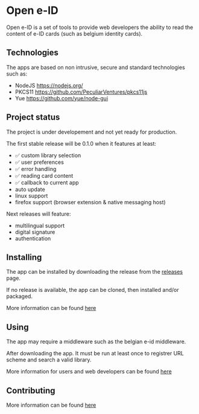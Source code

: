 # Open e-ID

Open e-ID is a set of tools to provide web developers the ability to read the content of e-ID cards (such as belgium identity cards).

## Technologies

The apps are based on non intrusive, secure and standard technologies such as:

* NodeJS https://nodejs.org/
* PKCS11 https://github.com/PeculiarVentures/pkcs11js
* Yue https://github.com/yue/node-gui

## Project status

The project is under developement and not yet ready for production.

The first stable release will be 0.1.0 when it features at least:

* ✅ custom library selection
* ✅ user preferences
* ✅ error handling
* ✅ reading card content
* ✅ callback to current app
* auto update
* linux support
* firefox support (browser extension & native messaging host)

Next releases will feature:

* multilingual support
* digital signature
* authentication

## Installing

The app can be installed by downloading the release from the [releases](https://github.com/e-id/e-id/releases) page.

If no release is available, the app can be cloned, then installed and/or packaged.

More information can be found [here](INSTALL.md)

## Using

The app may require a middleware such as the belgian e-id middleware.

After downloading the app. It must be run at least once to registrer URL scheme and search a valid library.

More information for users and web developers can be found [here](USING.md)

## Contributing

More information can be found [here](CONTRIB.md)
